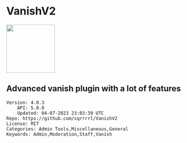 # VanishV2
<img src="https://raw.githubusercontent.com/sqrrrrl/VanishV2/8680ba28dc3237f310bacfa7489229d50cf4e6a9/icon.png" width="128" height="128" />

## Advanced vanish plugin with a lot of features
```properties
Version: 4.0.3
    API: 5.0.0
    Updated: 04-07-2023 23:03:39 UTC
Repo: https://github.com/sqrrrrl/VanishV2
License: MIT
Categories: Admin Tools,Miscellaneous,General
Keywords: Admin,Moderation,Staff,Vanish
```
